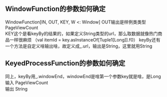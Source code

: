 ## WindowFunction的参数如何确定

WindowFunction[IN, OUT, KEY, W <: Window]
OUT输出是样例类类型 PageViewCount  
KEY这个是看keyBy的结果的，如果定义String类型的url，那么取数据就像热门商品一样很麻烦
（val itemId = key.asInstanceOf[Tuple1[Long]].f0）
keyBy还有一个方法是自定义啥输出啥，故定义成_.url，输出是String，这里就用String  

## KeyedProcessFunction的参数如何确定

同上，keyBy用_.windowEnd，windowEnd是啥第一个参数key就是啥，是Long  
输入 PageViewCount  
输出 String  